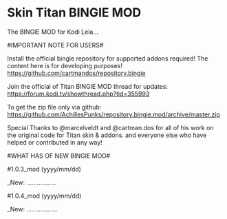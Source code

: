 # Skin Titan BINGIE MOD

The BINGIE MOD for Kodi Leia...

#IMPORTANT NOTE FOR USERS# 

Install the official bingie repository for supported addons required!
The content here is for developing purposes!
https://github.com/cartmandos/repository.bingie

Join the official of Titan BINGIE MOD thread for updates: https://forum.kodi.tv/showthread.php?tid=355993

To get the zip file only via github: https://github.com/AchillesPunks/repository.bingie.mod/archive/master.zip

Special Thanks to @marcelveldt and @cartman.dos for all of his work on the original code for Titan skin & addons.
and everyone else who have helped or contributed in any way!

#WHAT HAS OF NEW BINGIE MOD#

#1.0.3_mod (yyyy/mm/dd)

_New: .................

#1.0.4_mod (yyyy/mm/dd)

_New: ..................
